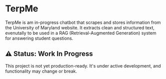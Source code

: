 # TerpMe

TerpMe is am in-progress chatbot that scrapes and stores information from the University of Maryland website.
It extracts clean and structured text, evenutally to be used in a RAG (Retrieval-Augmented Generation) system for answering student questions.

## ⚠️ Status: Work In Progress

This project is not yet production-ready. It's under active development, and functionality may change or break.
